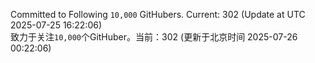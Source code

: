 Committed to Following `10,000` GitHubers. Current: <!-- FOLLOWING_COUNT -->302<!-- FOLLOWING_COUNT --> (Update at UTC <!-- LAST_UPDATED -->2025-07-25 16:22:06<!-- LAST_UPDATED -->)<br>
致力于关注`10,000`个GitHuber。当前：<!-- FOLLOWING_COUNT -->302<!-- FOLLOWING_COUNT --> (更新于北京时间 <!-- LAST_UPDATED_CST -->2025-07-26 00:22:06<!-- LAST_UPDATED_CST -->)
